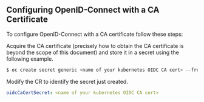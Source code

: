 ## Configuring OpenID-Connect with a CA Certificate

To configure OpenID-Connect with a CA certificate follow these steps:

Acquire the CA certificate (precisely how to obtain the CA certificate is beyond the scope of this document) and store it in a secret using the following example.

```bash
$ oc create secret generic <name of your kubernetes OIDC CA cert> --from-file=<path to your OIDC CA cert file>
```

Modify the CR to identify the secret just created.

```yaml
oidcCaCertSecret: <name of your kubernetes OIDC CA cert>
```

